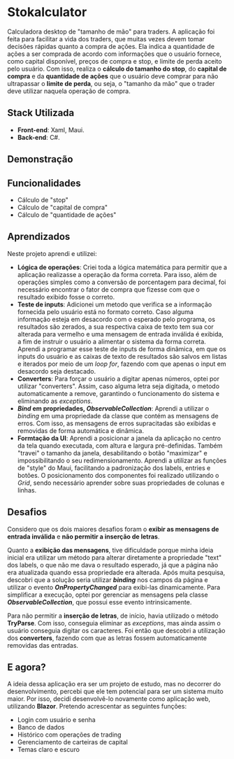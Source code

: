 # Stokalculator
Calculadora desktop de "tamanho de mão" para traders.
A aplicação foi feita para facilitar a vida dos traders, que muitas vezes devem tomar decisões rápidas quanto a compra de ações. Ela indica a quantidade de ações a ser comprada de acordo com informações que o usuário fornece, como capital disponível, preços de compra e stop, e limite de perda aceito pelo usuário. Com isso, realiza o **cálculo do tamanho do stop**, do **capital de compra** e da **quantidade de ações** que o usuário deve comprar para não ultrapassar o **limite de perda**, ou seja, o "tamanho da mão" que o trader deve utilizar naquela operação de compra.

## Stack Utilizada
- **Front-end**:  Xaml, Maui.
- **Back-end**: C#.

## Demonstração


## Funcionalidades
- Cálculo de "stop"
- Cálculo de "capital de compra"
- Cálculo de "quantidade de ações"

## Aprendizados
Neste projeto aprendi e utilizei:

- **Lógica de operações**: Criei toda a lógica matemática para permitir que a aplicação realizasse a operação da forma correta. Para isso, além de operações simples como a conversão de porcentagem para decimal, foi necessário encontrar o fator de compra que fizesse com que o resultado exibido fosse o correto.
- **Teste de inputs**: Adicionei um metodo que verifica se a informação fornecida pelo usuário está no formato correto. Caso alguma informação esteja em desacordo com o esperado pelo programa, os resultados são zerados, a sua respectiva caixa de texto tem sua cor alterada para vermelho e uma mensagem de entrada inválida é exibida, a fim de instruir o usuário a alimentar o sistema da forma correta. Aprendi a programar esse teste de inputs de forma dinâmica, em que os inputs do usuário e as caixas de texto de resultados são salvos em listas e iterados por meio de um _loop for_, fazendo com que apenas o input em desacordo seja destacado.
- **Converters**: Para forçar o usuário a digitar apenas números, optei por utilizar "converters". Assim, caso alguma letra seja digitada, o metodo automaticamente a remove, garantindo o funcionamento do sistema e eliminando as _exceptions_.
- **_Bind_ em propriedades, _ObservableCollection_**: Aprendi a utilizar o _binding_ em uma propriedade da classe que contém as mensagens de erros. Com isso, as mensagens de erros supracitadas são exibidas e removidas de forma automática e dinâmica.
- **Formtação da UI**: Aprendi a posicionar a janela da aplicação no centro da tela quando executada, com altura e largura pré-definidas. Também "travei" o tamanho da janela, desabilitando o botão "maximizar" e impossibilitando o seu redimensionamento. Aprendi a utilizar as funções de "style" do Maui, facilitando a padronização dos labels, entries e botões. O posicionamento dos componentes foi realizado utilizando o _Grid_, sendo necessário aprender sobre suas propriedades de colunas e linhas.

## Desafios
Considero que os dois maiores desafios foram o **exibir as mensagens de entrada inválida** e **não permitir a inserção de letras**. 

Quanto a **exibição das mensagens**, tive dificuldade porque minha ideia inicial era utilizar um método para alterar diretamente a propriedade "text" dos labels, o que não me dava o resultado esperado, já que a página não era atualizada quando essa propriedade era alterada. Após muita pesquisa, descobri que a solução seria utilizar **_binding_** nos campos da página e utilizar o evento **_OnPropertyChanged_** para exibi-las dinamicamente. Para simplificar a execução, optei por gerenciar as mensagens pela classe **_ObservableCollection_**, que possui esse evento intrinsicamente.

Para não permitir a **inserção de letras**, de início, havia utilizado o método **TryParse**. Com isso, conseguia eliminar as _exceptions_, mas ainda assim o usuário conseguia digitar os caracteres. Foi então que descobri a utilização dos **converters**, fazendo com que as letras fossem automaticamente removidas das entradas.

## E agora?
A ideia dessa aplicação era ser um projeto de estudo, mas no decorrer do desenvolvimento, percebi que ele tem potencial para ser um sistema muito maior. Por isso, decidi desenvolvê-lo novamente como aplicação web, utilizando **Blazor**.
Pretendo acrescentar as seguintes funções:

- Login com usuário e senha
- Banco de dados
- Histórico com operações de trading
- Gerenciamento de carteiras de capital
- Temas claro e escuro

